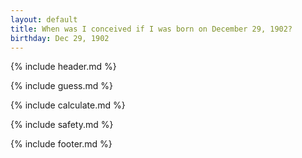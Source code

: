 ```yaml
---
layout: default
title: When was I conceived if I was born on December 29, 1902?
birthday: Dec 29, 1902
---
```


{% include header.md %}

{% include guess.md %}

{% include calculate.md %}

{% include safety.md %}

{% include footer.md %}




